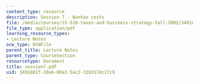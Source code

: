 ```yaml
---
content_type: resource
description: Session 7 - Nontax costs
file: /media/courses/15-518-taxes-and-business-strategy-fall-2002/3491882f20ab00a35ac2328317dc27c9_session7.pdf
file_type: application/pdf
learning_resource_types:
- Lecture Notes
ocw_type: OCWFile
parent_title: Lecture Notes
parent_type: CourseSection
resourcetype: Document
title: session7.pdf
uid: 3491882f-20ab-00a3-5ac2-328317dc27c9
---
```

